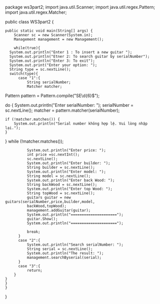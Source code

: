 
package ws3part2;
import java.util.Scanner;
import java.util.regex.Pattern;
import java.util.regex.Matcher;


public class WS3part2 {
   
    public static void main(String[] args) {
        Scanner sc = new Scanner(System.in);
        Management management = new Management();
        
        while(true){
      System.out.println("Enter 1 : To insert a new guitar ");
      System.out.println("Etner 2: To search guitar by serialNumber");
      System.out.println("Enter 3: To exit");
      System.out.print("Enter your option: ");
      String type = sc.nextLine();
      switch(type){
          case "1":{
              String serialNumber;
              Matcher matcher;
 Pattern pattern = Pattern.compile("SE\\d{6}$");

do {
    System.out.println("Enter serialNumber: ");
    serialNumber = sc.nextLine();
    matcher = pattern.matcher(serialNumber);
    
    if (!matcher.matches()) {
        System.out.println("Serial number không hợp lệ. Vui lòng nhập lại.");
    }
} while (!matcher.matches());
            
              System.out.println("Enter price: ");
              int price =sc.nextInt();
              sc.nextLine();
              System.out.println("Enter builder: ");
              String builder = sc.nextLine();
              System.out.println("Enter model: ");
              String model = sc.nextLine();
              System.out.println("Enter back Wood: ");
              String backWood = sc.nextLine();
              System.out.println("Enter top Wood: ");
              String topWood = sc.nextLine();
              guitars guitar = new guitars(serialNumber,price,builder,model,
              backWood,topWood);
              management.addGuitar(guitar);
              System.out.println("=====================");
              guitar.Show();
              System.out.println("=====================");
              
              break;
          }  
          case "2":{
              System.out.println("Search serialNumber: ");
              String serial = sc.nextLine();
              System.out.println("The result: ");
              management.searchByserial(serial);
          } 
          case "3":{
              return;
        }
    }
    }
    }
}
